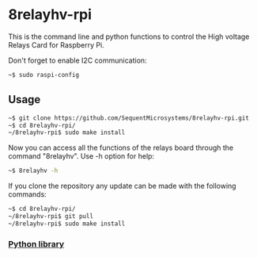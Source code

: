 
# 8relayhv-rpi


This is the command line and python functions to control the High voltage Relays Card for Raspberry Pi.

Don't forget to enable I2C communication:
```bash
~$ sudo raspi-config
```

## Usage

```bash
~$ git clone https://github.com/SequentMicrosystems/8relayhv-rpi.git
~$ cd 8relayhv-rpi/
~/8relayhv-rpi$ sudo make install
```

Now you can access all the functions of the relays board through the command "8relayhv". Use -h option for help:
```bash
~$ 8relayhv -h
```

If you clone the repository any update can be made with the following commands:

```bash
~$ cd 8relayhv-rpi/  
~/8relayhv-rpi$ git pull
~/8relayhv-rpi$ sudo make install
```  

### [Python library](https://github.com/SequentMicrosystems/8relayhv-rpi/python)


